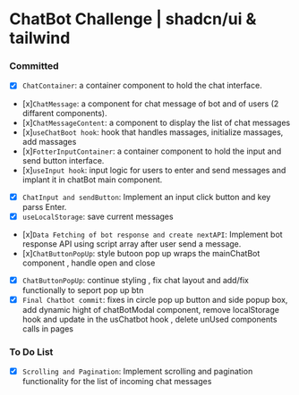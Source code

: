 # ChatBot Challenge | shadcn/ui & tailwind

### Committed

- [x] `ChatContainer`: a container component to hold the chat interface.
- [x]`ChatMessage`: a component for chat message of bot and of users (2 diffarent components).
- [x]`ChatMessageContent`: a component to display the list of chat messages
- [x]`useChatBoot hook`: hook that handles massages, initialize massages, add massages
- [x]`FotterInputContainer`: a container component to hold the input and send button interface.
- [x]`useInput hook`: input logic for users to enter and send messages and implant it in chatBot main component.
- [x] `ChatInput and sendButton`: Implement an input click button and key parss Enter.
- [x] `useLocalStorage`: save current messages
- [x]`Data Fetching of bot response and create nextAPI`: Implement bot response API using script array after user send a message.
- [x]`ChatButtonPopUp`: style butoon pop up wraps the mainChatBot component , handle open and close
- [x] `ChatButtonPopUp`: continue styling , fix chat layout and add/fix functionally to seport pop up btn
- [x] `Final Chatbot commit`: fixes in circle pop up button and side popup box, add dynamic hight of chatBotModal component, remove localStorage hook and update in the usChatbot hook , delete unUsed components calls in pages

### To Do List

- [x] `Scrolling and Pagination`: Implement scrolling and pagination functionality for the list of incoming chat messages
